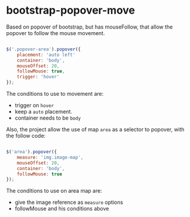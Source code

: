 bootstrap-popover-move
======================

Based on popover of bootstrap, but has mouseFollow, that allow the popover to follow the mouse movement.

``` javascript

$('.popover-area').popover({
	placement: 'auto left'
    container: 'body',
    mouseOffset: 20,
    followMouse: true,
    trigger: 'hover'
});

```

The conditions to use to movement are: 

* trigger on ```hover``` 
* keep a ```auto``` placement.
* container needs to be ```body```

Also, the project allow the use of map  ```area``` as a selector to popover, with the follow code:

``` javascript

$('area').popover({
    measure: 'img.image-map',
    mouseOffset: 20,
    container: 'body',
    followMouse: true
});

```

The conditions to use on area map are:

* give the image reference as ```measure``` options
* followMouse and his conditions above